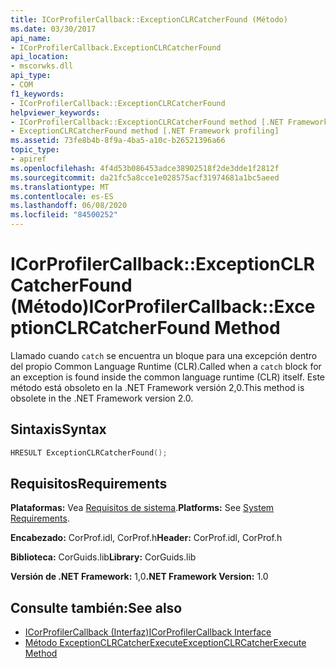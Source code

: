 ```yaml
---
title: ICorProfilerCallback::ExceptionCLRCatcherFound (Método)
ms.date: 03/30/2017
api_name:
- ICorProfilerCallback.ExceptionCLRCatcherFound
api_location:
- mscorwks.dll
api_type:
- COM
f1_keywords:
- ICorProfilerCallback::ExceptionCLRCatcherFound
helpviewer_keywords:
- ICorProfilerCallback::ExceptionCLRCatcherFound method [.NET Framework profiling]
- ExceptionCLRCatcherFound method [.NET Framework profiling]
ms.assetid: 73fe8b4b-8f9a-4ba5-a10c-b26521396a66
topic_type:
- apiref
ms.openlocfilehash: 4f4d53b086453adce38902518f2de3dde1f2812f
ms.sourcegitcommit: da21fc5a8cce1e028575acf31974681a1bc5aeed
ms.translationtype: MT
ms.contentlocale: es-ES
ms.lasthandoff: 06/08/2020
ms.locfileid: "84500252"
---
```

# <a name="icorprofilercallbackexceptionclrcatcherfound-method"></a><span data-ttu-id="4985a-102">ICorProfilerCallback::ExceptionCLRCatcherFound (Método)</span><span class="sxs-lookup"><span data-stu-id="4985a-102">ICorProfilerCallback::ExceptionCLRCatcherFound Method</span></span>
<span data-ttu-id="4985a-103">Llamado cuando `catch` se encuentra un bloque para una excepción dentro del propio Common Language Runtime (CLR).</span><span class="sxs-lookup"><span data-stu-id="4985a-103">Called when a `catch` block for an exception is found inside the common language runtime (CLR) itself.</span></span> <span data-ttu-id="4985a-104">Este método está obsoleto en la .NET Framework versión 2,0.</span><span class="sxs-lookup"><span data-stu-id="4985a-104">This method is obsolete in the .NET Framework version 2.0.</span></span>  
  
## <a name="syntax"></a><span data-ttu-id="4985a-105">Sintaxis</span><span class="sxs-lookup"><span data-stu-id="4985a-105">Syntax</span></span>  
  
```cpp  
HRESULT ExceptionCLRCatcherFound();  
```  
  
## <a name="requirements"></a><span data-ttu-id="4985a-106">Requisitos</span><span class="sxs-lookup"><span data-stu-id="4985a-106">Requirements</span></span>  
 <span data-ttu-id="4985a-107">**Plataformas:** Vea [Requisitos de sistema](../../get-started/system-requirements.md).</span><span class="sxs-lookup"><span data-stu-id="4985a-107">**Platforms:** See [System Requirements](../../get-started/system-requirements.md).</span></span>  
  
 <span data-ttu-id="4985a-108">**Encabezado:** CorProf.idl, CorProf.h</span><span class="sxs-lookup"><span data-stu-id="4985a-108">**Header:** CorProf.idl, CorProf.h</span></span>  
  
 <span data-ttu-id="4985a-109">**Biblioteca:** CorGuids.lib</span><span class="sxs-lookup"><span data-stu-id="4985a-109">**Library:** CorGuids.lib</span></span>  
  
 <span data-ttu-id="4985a-110">**Versión de .NET Framework:** 1,0</span><span class="sxs-lookup"><span data-stu-id="4985a-110">**.NET Framework Version:** 1.0</span></span>  
  
## <a name="see-also"></a><span data-ttu-id="4985a-111">Consulte también:</span><span class="sxs-lookup"><span data-stu-id="4985a-111">See also</span></span>

- [<span data-ttu-id="4985a-112">ICorProfilerCallback (Interfaz)</span><span class="sxs-lookup"><span data-stu-id="4985a-112">ICorProfilerCallback Interface</span></span>](icorprofilercallback-interface.md)
- [<span data-ttu-id="4985a-113">Método ExceptionCLRCatcherExecute</span><span class="sxs-lookup"><span data-stu-id="4985a-113">ExceptionCLRCatcherExecute Method</span></span>](icorprofilercallback-exceptionclrcatcherexecute-method.md)
